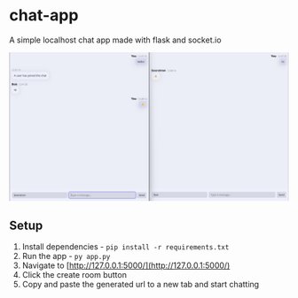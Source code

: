 # chat-app

A simple localhost chat app made with flask and socket.io

![A demo of two people chatting](/screenshot.png)

## Setup

1. Install dependencies - `pip install -r requirements.txt`
2. Run the app - `py app.py`
3. Navigate to [http://127.0.0.1:5000/](http://127.0.0.1:5000/)
4. Click the create room button
5. Copy and paste the generated url to a new tab and start chatting
